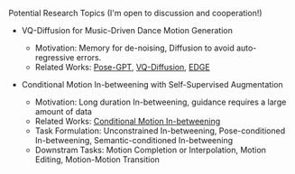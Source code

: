 Potential Research Topics (I'm open to discussion and cooperation!)

- VQ-Diffusion for Music-Driven Dance Motion Generation
  - Motivation: Memory for de-noising, Diffusion to avoid auto-regressive errors.
  - Related Works: [Pose-GPT](https://europe.naverlabs.com/research/computer-vision/posegpt/), [VQ-Diffusion](https://github.com/microsoft/VQ-Diffusion), [EDGE](https://arxiv.org/abs/2211.10658)

- Conditional Motion In-betweening with Self-Supervised Augmentation
  - Motivation: Long duration In-betweening, guidance requires a large amount of data
  - Related Works: [Conditional Motion In-betweening](https://arxiv.org/abs/2202.04307?context=cs.AI)
  - Task Formulation: Unconstrained In-betweening, Pose-conditioned In-betweening, Semantic-conditioned In-betweening
  - Downstram Tasks: Motion Completion or Interpolation, Motion Editing, Motion-Motion Transition
